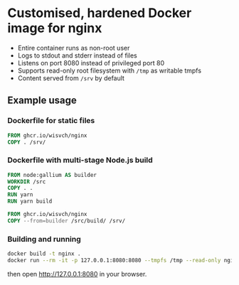 # Customised, hardened Docker image for nginx

* Entire container runs as non-root user
* Logs to stdout and stderr instead of files
* Listens on port 8080 instead of privileged port 80
* Supports read-only root filesystem with `/tmp` as writable tmpfs
* Content served from `/srv` by default

## Example usage

### Dockerfile for static files
```Dockerfile
FROM ghcr.io/wisvch/nginx
COPY . /srv/
```

### Dockerfile with multi-stage Node.js build
```Dockerfile
FROM node:gallium AS builder
WORKDIR /src
COPY . .
RUN yarn
RUN yarn build

FROM ghcr.io/wisvch/nginx
COPY --from=builder /src/build/ /srv/
```

### Building and running

```bash
docker build -t nginx .
docker run --rm -it -p 127.0.0.1:8080:8080 --tmpfs /tmp --read-only nginx
```
then open http://127.0.0.1:8080 in your browser.
